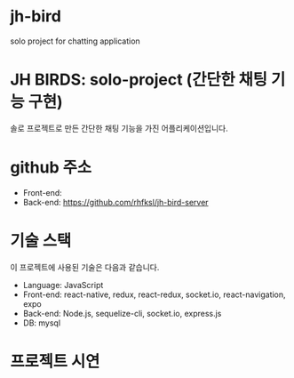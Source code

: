 # jh-bird
solo project for chatting application
# JH BIRDS: solo-project (간단한 채팅 기능 구현)

 솔로 프로젝트로 만든 간단한 채팅 기능을 가진 어플리케이션입니다.
 
# github 주소
* Front-end: 
* Back-end: https://github.com/rhfksl/jh-bird-server
 
# 기술 스택

이 프로젝트에 사용된 기술은 다음과 같습니다.

* Language: JavaScript
* Front-end: react-native, redux, react-redux, socket.io, react-navigation, expo
* Back-end: Node.js, sequelize-cli, socket.io, express.js
* DB: mysql

# 프로젝트 시연 

![]()

